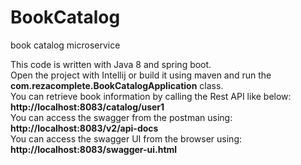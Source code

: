 # BookCatalog
book catalog microservice

This code is written with Java 8 and spring boot. <br>
Open the project with Intellij or build it using maven and run the <b>com.rezacomplete.BookCatalogApplication</b> class.<br>
You can retrieve book information by calling the Rest API like below:<br>
<b>http://localhost:8083/catalog/user1</b> <br>
You can access the swagger from the postman using:<br>
<b>http://localhost:8083/v2/api-docs </b> <br>
You can access the swagger UI from the browser using:<br>
<b>http://localhost:8083/swagger-ui.html </b> <br>
